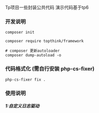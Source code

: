 Tp项目一些封装公共代码 演示代码基于tp6

### 开发说明

```shell
composer init

composer require topthink/framework
```


```shell
# composer 更新autoloader
composer dump-autoload -o
```

### 代码格式化 (需自行安装 php-cs-fixer)

```shell 
php-cs-fixer fix .
```


### 使用说明

##### 1:自定义日志驱动 


